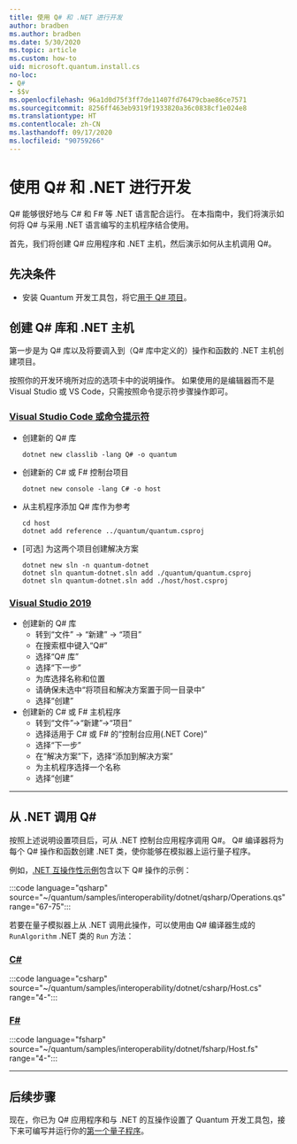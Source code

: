 ```yaml
---
title: 使用 Q# 和 .NET 进行开发
author: bradben
ms.author: bradben
ms.date: 5/30/2020
ms.topic: article
ms.custom: how-to
uid: microsoft.quantum.install.cs
no-loc:
- Q#
- $$v
ms.openlocfilehash: 96a1d0d75f3ff7de11407fd76479cbae86ce7571
ms.sourcegitcommit: 8256ff463eb9319f1933820a36c0838cf1e024e8
ms.translationtype: HT
ms.contentlocale: zh-CN
ms.lasthandoff: 09/17/2020
ms.locfileid: "90759266"
---
```

# <a name="develop-with-no-locq-and-net"></a>使用 Q# 和 .NET 进行开发

Q# 能够很好地与 C# 和 F# 等 .NET 语言配合运行。
在本指南中，我们将演示如何将 Q# 与采用 .NET 语言编写的主机程序结合使用。

首先，我们将创建 Q# 应用程序和 .NET 主机，然后演示如何从主机调用 Q#。

## <a name="prerequisites"></a>先决条件

- 安装 Quantum 开发工具包，将它[用于 Q# 项目](xref:microsoft.quantum.install.standalone)。

## <a name="creating-a-no-locq-library-and-a-net-host"></a>创建 Q# 库和 .NET 主机

第一步是为 Q# 库以及将要调入到（Q# 库中定义的）操作和函数的 .NET 主机创建项目。

按照你的开发环境所对应的选项卡中的说明操作。
如果使用的是编辑器而不是 Visual Studio 或 VS Code，只需按照命令提示符步骤操作即可。

### <a name="visual-studio-code-or-command-prompt"></a>[Visual Studio Code 或命令提示符](#tab/tabid-cmdline)

- 创建新的 Q# 库

  ```dotnetcli
  dotnet new classlib -lang Q# -o quantum
  ```

- 创建新的 C# 或 F# 控制台项目

  ```dotnetcli
  dotnet new console -lang C# -o host  
  ```

- 从主机程序添加 Q# 库作为参考

  ```dotnetcli
  cd host
  dotnet add reference ../quantum/quantum.csproj
  ```

- [可选] 为这两个项目创建解决方案

  ```dotnetcli
  dotnet new sln -n quantum-dotnet
  dotnet sln quantum-dotnet.sln add ./quantum/quantum.csproj
  dotnet sln quantum-dotnet.sln add ./host/host.csproj
  ```

### <a name="visual-studio-2019"></a>[Visual Studio 2019](#tab/tabid-vs2019)

- 创建新的 Q# 库
  - 转到“文件” -> “新建” -> “项目”  
  - 在搜索框中键入“Q#”
  - 选择“Q# 库”
  - 选择“下一步”
  - 为库选择名称和位置
  - 请确保未选中“将项目和解决方案置于同一目录中”
  - 选择“创建”
- 创建新的 C# 或 F# 主机程序
  - 转到“文件”→“新建”→“项目”  
  - 选择适用于 C# 或 F# 的“控制台应用(.NET Core)”
  - 选择“下一步”
  - 在“解决方案”下，选择“添加到解决方案”
  - 为主机程序选择一个名称
  - 选择“创建”

***

## <a name="calling-into-no-locq-from-net"></a>从 .NET 调用 Q#

按照上述说明设置项目后，可从 .NET 控制台应用程序调用 Q#。
Q# 编译器将为每个 Q# 操作和函数创建 .NET 类，使你能够在模拟器上运行量子程序。

例如，[.NET 互操作性示例](https://github.com/microsoft/Quantum/tree/main/samples/interoperability/dotnet)包含以下 Q# 操作的示例：

:::code language="qsharp" source="~/quantum/samples/interoperability/dotnet/qsharp/Operations.qs" range="67-75":::

若要在量子模拟器上从 .NET 调用此操作，可以使用由 Q# 编译器生成的 `RunAlgorithm` .NET 类的 `Run` 方法：

### <a name="c"></a>[C#](#tab/tabid-csharp)

:::code language="csharp" source="~/quantum/samples/interoperability/dotnet/csharp/Host.cs" range="4-":::

### <a name="f"></a>[F#](#tab/tabid-fsharp)

:::code language="fsharp" source="~/quantum/samples/interoperability/dotnet/fsharp/Host.fs" range="4-":::

***
    
## <a name="next-steps"></a>后续步骤

现在，你已为 Q# 应用程序和与 .NET 的互操作设置了 Quantum 开发工具包，接下来可编写并运行你的[第一个量子程序](xref:microsoft.quantum.quickstarts.qrng)。
